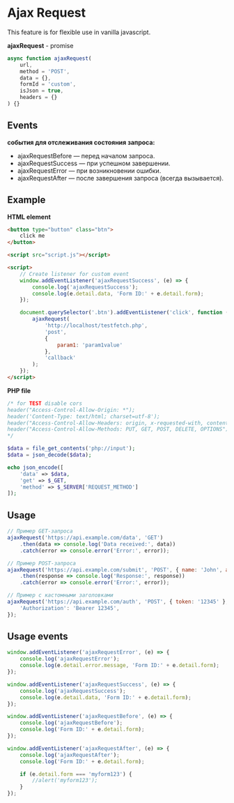 Ajax Request
=

This feature is for flexible use in vanilla javascript.

**ajaxRequest** - promise

```js
async function ajaxRequest(
    url,
    method = 'POST',
    data = {},
    formId = 'custom',
    isJson = true,
    headers = {}
) {}
```

Events
-
**события для отслеживания состояния запроса:**

- ajaxRequestBefore — перед началом запроса.
- ajaxRequestSuccess — при успешном завершении.
- ajaxRequestError — при возникновении ошибки.
- ajaxRequestAfter — после завершения запроса (всегда вызывается).

Example
-

**HTML element**

```html
<button type="button" class="btn">
    click me
</button>

<script src="script.js"></script>

<script>
    // Create listener for custom event
    window.addEventListener('ajaxRequestSuccess', (e) => {
        console.log('ajaxRequestSuccess');
        console.log(e.detail.data, 'Form ID:' + e.detail.form);
    });

    document.querySelector('.btn').addEventListener('click', function () {
        ajaxRequest(
            'http://localhost/testfetch.php', 
            'post', 
            {
                param1: 'param1value'
            },
            'callback'
        );
    });
</script>
```
**PHP file**

```php
/* for TEST disable cors
header("Access-Control-Allow-Origin: *");
header('Content-Type: text/html; charset=utf-8');
header("Access-Control-Allow-Headers: origin, x-requested-with, content-type");
header("Access-Control-Allow-Methods: PUT, GET, POST, DELETE, OPTIONS");
*/

$data = file_get_contents('php://input');
$data = json_decode($data);

echo json_encode([
    'data' => $data,
    'get' => $_GET,
    'method' => $_SERVER['REQUEST_METHOD']
]);
```

Usage
-

```js
// Пример GET-запроса
ajaxRequest('https://api.example.com/data', 'GET')
    .then(data => console.log('Data received:', data))
    .catch(error => console.error('Error:', error));

// Пример POST-запроса
ajaxRequest('https://api.example.com/submit', 'POST', { name: 'John', age: 30 })
    .then(response => console.log('Response:', response))
    .catch(error => console.error('Error:', error));

// Пример с кастомными заголовками
ajaxRequest('https://api.example.com/auth', 'POST', { token: '12345' }, 'authForm', true, {
    'Authorization': 'Bearer 12345',
});
```

Usage events
-

```js
window.addEventListener('ajaxRequestError', (e) => {
    console.log('ajaxRequestError');
    console.log(e.detail.error.message, 'Form ID:' + e.detail.form);
});

window.addEventListener('ajaxRequestSuccess', (e) => {
    console.log('ajaxRequestSuccess');
    console.log(e.detail.data, 'Form ID:' + e.detail.form);
});

window.addEventListener('ajaxRequestBefore', (e) => {
    console.log('ajaxRequestBefore');
    console.log('Form ID:' + e.detail.form);
});

window.addEventListener('ajaxRequestAfter', (e) => {
    console.log('ajaxRequestAfter');
    console.log('Form ID:' + e.detail.form);

    if (e.detail.form === 'myform123') {
        //alert('myform123');
    }
});
```

